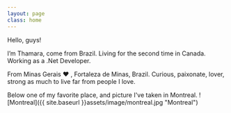 ```yaml
---
layout: page
class: home
---
```


Hello, guys! 

I’m Thamara, come from Brazil. Living for the second time in Canada. Working as a .Net Developer. 

From Minas Gerais ❤ , Fortaleza de Minas, Brazil. Curious, paixonate, lover, strong as much to live far from people I love. 

Below one of my favorite place, and picture I've taken in Montreal.
![Montreal]({{ site.baseurl }}assets/image/montreal.jpg "Montreal")
